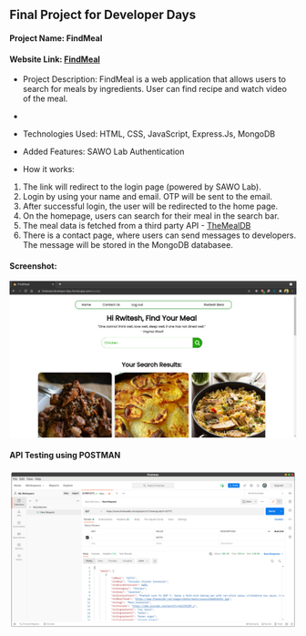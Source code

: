 ## Final Project for Developer Days
#### Project Name: FindMeal
#### Website Link: [FindMeal](https://findmeal-developer-days.herokuapp.com/)

- Project Description: FindMeal is a web application that allows users to search for meals by ingredients. User can find recipe and watch video of the meal.
- 
- Technologies Used: HTML, CSS, JavaScript, Express.Js, MongoDB

- Added Features: SAWO Lab Authentication


- How it works:
1. The link will redirect to the login page (powered by SAWO Lab).
2. Login by using your name and email. OTP will be sent to the email.
3. After successful login, the user will be redirected to the home page.
4. On the homepage, users can search for their meal in the search bar.
5. The meal data is fetched from a third party API - [TheMealDB](https://www.themealdb.com/api.php)
6. There is a contact page, where users can send messages to developers. The message will be stored in the MongoDB databasee.

#### Screenshot:
![Screenshot](./images/screenshotHome.png)


#### API Testing using POSTMAN
![API Testing in Postman](./images/api-testing.png)